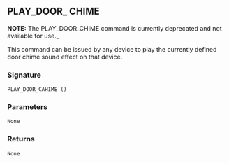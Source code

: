 ## PLAY\_DOOR\_ CHIME

**NOTE:** The PLAY\_DOOR\_CHIME command is currently deprecated and not available for use.\_ 

This command can be issued by any device to play the currently defined door chime sound effect on that device.


### Signature

`PLAY_DOOR_CAHIME ()`


### Parameters

`None`


### Returns

`None`


